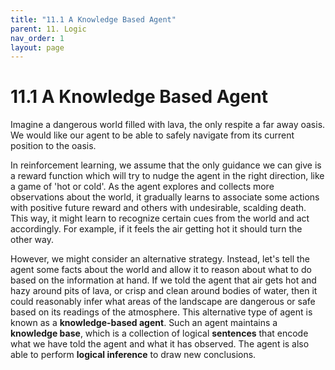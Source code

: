 ```yaml
---
title: "11.1 A Knowledge Based Agent"
parent: 11. Logic
nav_order: 1
layout: page
---
```


# 11.1 A Knowledge Based Agent

Imagine a dangerous world filled with lava, the only respite a far away oasis. We would like our agent to be able to safely navigate from its current position to the oasis.

In reinforcement learning, we assume that the only guidance we can give is a reward function which will try to nudge the agent in the right direction, like a game of 'hot or cold'. As the agent explores and collects more observations about the world, it gradually learns to associate some actions with positive future reward and others with undesirable, scalding death. This way, it might learn to recognize certain cues from the world and act accordingly. For example, if it feels the air getting hot it should turn the other way.

However, we might consider an alternative strategy. Instead, let's tell the agent some facts about the world and allow it to reason about what to do based on the information at hand. If we told the agent that air gets hot and hazy around pits of lava, or crisp and clean around bodies of water, then it could reasonably infer what areas of the landscape are dangerous or safe based on its readings of the atmosphere. This alternative type of agent is known as a **knowledge-based agent**. Such an agent maintains a **knowledge base**, which is a collection of logical **sentences** that encode what we have told the agent and what it has observed. The agent is also able to perform **logical inference** to draw new conclusions.

